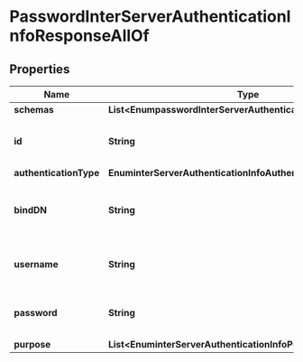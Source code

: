 

# PasswordInterServerAuthenticationInfoResponseAllOf


## Properties

| Name | Type | Description | Notes |
|------------ | ------------- | ------------- | -------------|
|**schemas** | **List&lt;EnumpasswordInterServerAuthenticationInfoSchemaUrn&gt;** |  |  [optional] |
|**id** | **String** | Name of the Inter Server Authentication Info |  [optional] |
|**authenticationType** | **EnuminterServerAuthenticationInfoAuthenticationTypeProp** |  |  [optional] |
|**bindDN** | **String** | A DN of the username that should be used for the bind request. |  [optional] |
|**username** | **String** | The username that should be used for the bind request. |  [optional] |
|**password** | **String** | The password for the username or bind-dn. |  [optional] |
|**purpose** | **List&lt;EnuminterServerAuthenticationInfoPurposeProp&gt;** |  |  [optional] |



